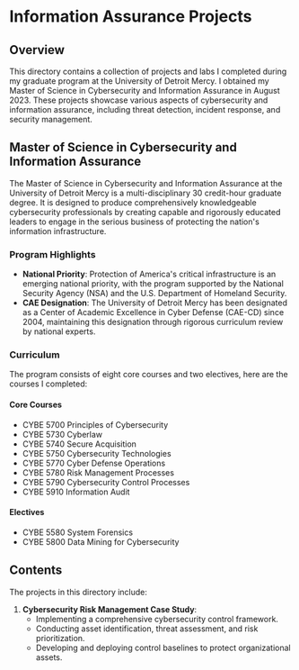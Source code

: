 # Information Assurance Projects

## Overview
This directory contains a collection of projects and labs I completed during my graduate program at the University of Detroit Mercy. I obtained my Master of Science in Cybersecurity and Information Assurance in August 2023. These projects showcase various aspects of cybersecurity and information assurance, including threat detection, incident response, and security management.

## Master of Science in Cybersecurity and Information Assurance
The Master of Science in Cybersecurity and Information Assurance at the University of Detroit Mercy is a multi-disciplinary 30 credit-hour graduate degree. It is designed to produce comprehensively knowledgeable cybersecurity professionals by creating capable and rigorously educated leaders to engage in the serious business of protecting the nation's information infrastructure.

### Program Highlights
- **National Priority**: Protection of America's critical infrastructure is an emerging national priority, with the program supported by the National Security Agency (NSA) and the U.S. Department of Homeland Security.
- **CAE Designation**: The University of Detroit Mercy has been designated as a Center of Academic Excellence in Cyber Defense (CAE-CD) since 2004, maintaining this designation through rigorous curriculum review by national experts.

### Curriculum
The program consists of eight core courses and two electives, here are the courses I completed:

#### Core Courses
- CYBE 5700 Principles of Cybersecurity
- CYBE 5730 Cyberlaw 
- CYBE 5740 Secure Acquisition
- CYBE 5750 Cybersecurity Technologies
- CYBE 5770 Cyber Defense Operations
- CYBE 5780 Risk Management Processes
- CYBE 5790 Cybersecurity Control Processes
- CYBE 5910 Information Audit

#### Electives
- CYBE 5580 System Forensics
- CYBE 5800 Data Mining for Cybersecurity

## Contents
The projects in this directory include:

1. **Cybersecurity Risk Management Case Study**:
   - Implementing a comprehensive cybersecurity control framework.
   - Conducting asset identification, threat assessment, and risk prioritization.
   - Developing and deploying control baselines to protect organizational assets. 
<!-- 
2. **Cyber Defense Operations**:
   - Managing cyber defense operations within a simulated environment.
   - Responding to various security incidents and ensuring system integrity. -->


